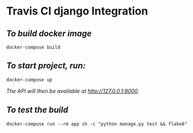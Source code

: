 # Travis CI django Integration

## *To build docker image*
```
docker-compose build
```

## *To start project, run:*

```
docker-compose up
```

*The API will then be available at http://127.0.0.1:8000.*

## *To test the build*
```
docker-compose run --rm app sh -c "python manage.py test && flake8"
```
